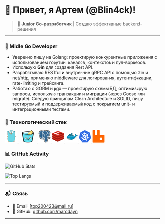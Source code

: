 # 👋 Привет, я Артем (@Blin4ck)!
> 🚀 **Junior Go-разработчик** | Создаю эффективные backend-решения   

---

### 🧱 Midle Go Developer
- Уверенно пишу на Golang: проектирую конкурентные приложения с использованием горутин, каналов, контекстов и пул-воркеров.
- Использую **Gin** для создания Rest API.
- Разрабатываю RESTful и внутренние gRPC API с помощью Gin и net/http, применяю middleware для логирования, аутентификации, rate-limiting и трейсинга.
- Работаю с GORM и pgx — проектирую схемы БД, оптимизирую запросы, использую транзакции и миграции (через Goose или migrate).
Следую принципам Clean Architecture и SOLID, пишу тестируемый и поддерживаемый код с покрытием unit- и интеграционными тестами.

### 🌿  Технологический стек

<p align="left">
  <a href="https://golang.org" target="_blank" rel="noreferrer">
    <img src="https://raw.githubusercontent.com/devicons/devicon/master/icons/go/go-original.svg" alt="go" width="40" height="40"/>
  </a>
  <a href="https://gin-gonic.com" target="_blank" rel="noreferrer">
    <img src="https://raw.githubusercontent.com/gin-gonic/logo/master/color.png" alt="gin" width="40" height="40" style="margin: 0 10px"/>
  </a>
  <a href="https://www.postgresql.org" target="_blank" rel="noreferrer">
    <img src="https://raw.githubusercontent.com/devicons/devicon/master/icons/postgresql/postgresql-original.svg" alt="postgresql" width="40" height="40"/>
  </a>
  <a href="https://redis.io" target="_blank" rel="noreferrer">
    <img src="https://raw.githubusercontent.com/devicons/devicon/master/icons/redis/redis-original.svg" alt="redis" width="40" height="40"/>
  </a>
  <a href="https://www.docker.com" target="_blank" rel="noreferrer">
    <img src="https://raw.githubusercontent.com/devicons/devicon/master/icons/docker/docker-original.svg" alt="docker" width="40" height="40"/>
  </a>
  <a href="https://kubernetes.io" target="_blank" rel="noreferrer">
    <img src="https://raw.githubusercontent.com/devicons/devicon/master/icons/kubernetes/kubernetes-plain.svg" alt="kubernetes" width="40" height="40"/>
  </a>
  <a href="https://www.rabbitmq.com" target="_blank" rel="noreferrer">
    <img src="https://raw.githubusercontent.com/devicons/devicon/master/icons/rabbitmq/rabbitmq-original.svg" alt="rabbitmq" width="40" height="40"/>
  </a>
</p>


### 📊 GitHub Activity

![GitHub Stats](https://github-readme-stats.vercel.app/api?username=Blin4ck&theme=vue-dark&show_icons=true&hide_border=true&count_private=true)

![Top Langs](https://github-readme-stats.vercel.app/api/top-langs/?username=Blin4ck&layout=compact&theme=dark )

---

### 📬 Связь

- 📧 Email: [top200423@mail.ru]
- 🔗 GitHub: [github.com/marcdayn](https://github.com/marcdayn )

---
